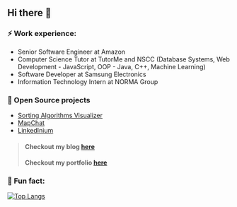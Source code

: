 ## Hi there 👋

### ⚡ Work experience:
- Senior Software Engineer at Amazon
- Computer Science Tutor at TutorMe and NSCC (Database Systems, Web Development - JavaScript, OOP - Java, C++, Machine Learning)
- Software Developer at Samsung Electronics
- Information Technology Intern at NORMA Group

### 🔭 Open Source projects
- [Sorting Algorithms Visualizer](https://dfredude.github.io/sorting-visualizer/)
- [MapChat](https://github.com/yuheng-w/Map_Chat)
- [LinkedInium](https://github.com/Dfredude/linkedinium)
> #### Checkout my blog [here](https://dfredude.github.io/my_blog/)
> #### Checkout my portfolio [here](https://freddomcv.web.app/)
### 🐍 Fun fact:
[![Top Langs](https://github-readme-stats.vercel.app/api/top-langs/?username=dfredude&layout=compact)](https://github.com/dfredude)

<!--
**Dfredude/Dfredude** is a ✨ _special_ ✨ repository because its `README.md` (this file) appears on your GitHub profile.

Here are some ideas to get you started:

- 🌱 I’m currently learning ...
- 👯 I’m looking to collaborate on ...
- 🤔 I’m looking for help with ...
- 💬 Ask me about ...
- 📫 How to reach me: ...
- 😄 Pronouns: ...
- ⚡ Fun fact: ...
-->
